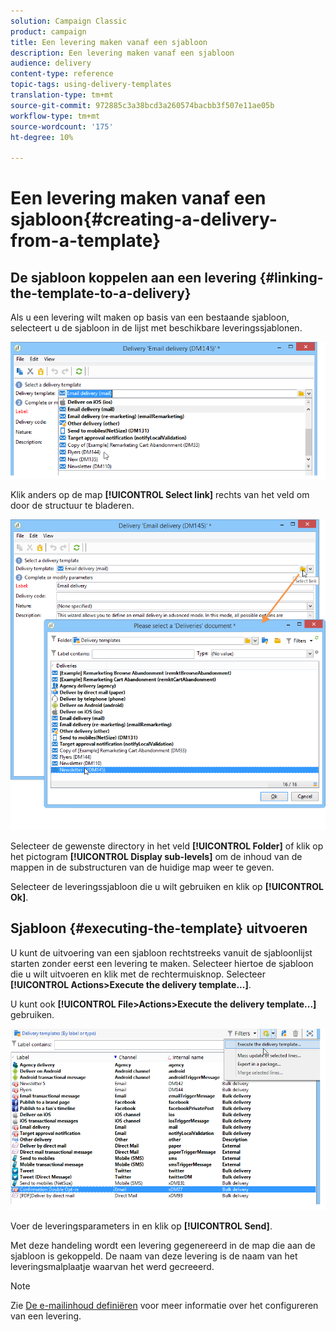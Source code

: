 ```yaml
---
solution: Campaign Classic
product: campaign
title: Een levering maken vanaf een sjabloon
description: Een levering maken vanaf een sjabloon
audience: delivery
content-type: reference
topic-tags: using-delivery-templates
translation-type: tm+mt
source-git-commit: 972885c3a38bcd3a260574bacbb3f507e11ae05b
workflow-type: tm+mt
source-wordcount: '175'
ht-degree: 10%

---
```



# Een levering maken vanaf een sjabloon{#creating-a-delivery-from-a-template}

## De sjabloon koppelen aan een levering {#linking-the-template-to-a-delivery}

Als u een levering wilt maken op basis van een bestaande sjabloon, selecteert u de sjabloon in de lijst met beschikbare leveringssjablonen.

![](assets/s_ncs_user_wizard_select_template.png)

Klik anders op de map **[!UICONTROL Select link]** rechts van het veld om door de structuur te bladeren.

![](assets/s_ncs_user_wizard_choose_link.png)

Selecteer de gewenste directory in het veld **[!UICONTROL Folder]** of klik op het pictogram **[!UICONTROL Display sub-levels]** om de inhoud van de mappen in de substructuren van de huidige map weer te geven.

Selecteer de leveringssjabloon die u wilt gebruiken en klik op **[!UICONTROL Ok]**.

## Sjabloon {#executing-the-template} uitvoeren

U kunt de uitvoering van een sjabloon rechtstreeks vanuit de sjabloonlijst starten zonder eerst een levering te maken. Selecteer hiertoe de sjabloon die u wilt uitvoeren en klik met de rechtermuisknop. Selecteer **[!UICONTROL Actions>Execute the delivery template...]**.

U kunt ook **[!UICONTROL File>Actions>Execute the delivery template...]** gebruiken.

![](assets/s_ncs_user_template_execute_menu.png)

Voer de leveringsparameters in en klik op **[!UICONTROL Send]**.

Met deze handeling wordt een levering gegenereerd in de map die aan de sjabloon is gekoppeld. De naam van deze levering is de naam van het leveringsmalplaatje waarvan het werd gecreeerd.

>[!NOTE]
>
>Zie [De e-mailinhoud definiëren](../../delivery/using/defining-the-email-content.md) voor meer informatie over het configureren van een levering.
